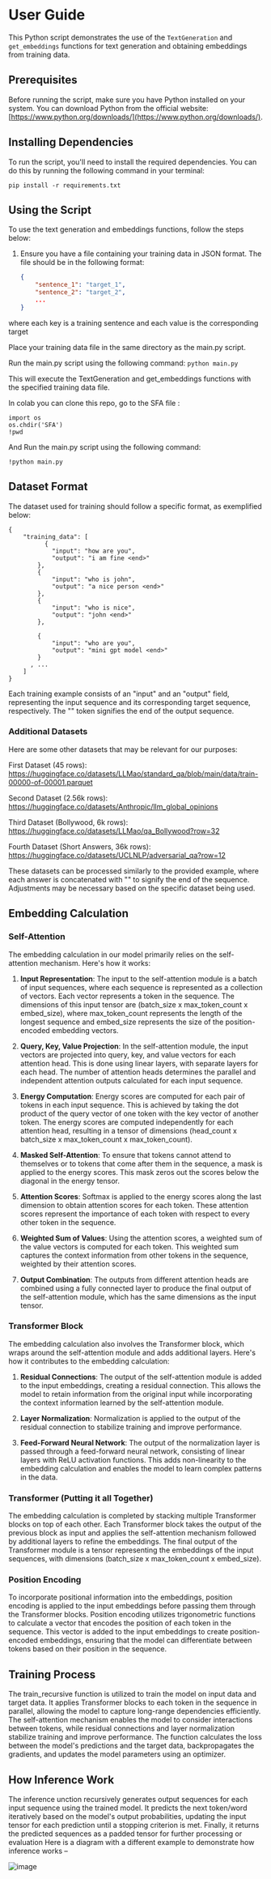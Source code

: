 # User Guide

This Python script demonstrates the use of the `TextGeneration` and `get_embeddings` functions for text generation and obtaining embeddings from training data.

## Prerequisites

Before running the script, make sure you have Python installed on your system. You can download Python from the official website: [https://www.python.org/downloads/](https://www.python.org/downloads/).

## Installing Dependencies

To run the script, you'll need to install the required dependencies. You can do this by running the following command in your terminal:

``` pip install -r requirements.txt ```


## Using the Script

To use the text generation and embeddings functions, follow the steps below:

1. Ensure you have a file containing your training data in JSON format. The file should be in the following format:

   ```json
   {
       "sentence_1": "target_1",
       "sentence_2": "target_2",
       ...
   }
   
where each key is a training sentence and each value is the corresponding target



Place your training data file in the same directory as the main.py script.

Run the main.py script using the following command:
```python main.py```

This will execute the TextGeneration and get_embeddings functions with the specified training data file.

In colab you can clone this repo, go to the SFA file :
```
import os
os.chdir('SFA')
!pwd
```
And Run the main.py script using the following command:

```!python main.py```
## Dataset Format
The dataset used for training should follow a specific format, as exemplified below:

```
{
    "training_data": [
          {
            "input": "how are you",
            "output": "i am fine <end>"
        },
        {
            "input": "who is john",
            "output": "a nice person <end>"
        },
        {
            "input": "who is nice",
            "output": "john <end>"
        },

        {
            "input": "who are you",
            "output": "mini gpt model <end>"
        }
      , ...
    ]
}

```

Each training example consists of an "input" and an "output" field, representing the input sequence and its corresponding target sequence, respectively. The "<end>" token signifies the end of the output sequence.

### Additional Datasets
Here are some other datasets that may be relevant for our purposes:

First Dataset (45 rows): https://huggingface.co/datasets/LLMao/standard_qa/blob/main/data/train-00000-of-00001.parquet

Second Dataset (2.56k rows): https://huggingface.co/datasets/Anthropic/llm_global_opinions

Third Dataset (Bollywood, 6k rows): https://huggingface.co/datasets/LLMao/qa_Bollywood?row=32

Fourth Dataset (Short Answers, 36k rows): https://huggingface.co/datasets/UCLNLP/adversarial_qa?row=12

These datasets can be processed similarly to the provided example, where each answer is concatenated with "<end>" to signify the end of the sequence. Adjustments may be necessary based on the specific dataset being used.


## Embedding Calculation

### Self-Attention

The embedding calculation in our model primarily relies on the self-attention mechanism. Here's how it works:

1. **Input Representation**: The input to the self-attention module is a batch of input sequences, where each sequence is represented as a collection of vectors. Each vector represents a token in the sequence. The dimensions of this input tensor are (batch_size x max_token_count x embed_size), where max_token_count represents the length of the longest sequence and embed_size represents the size of the position-encoded embedding vectors.

2. **Query, Key, Value Projection**: In the self-attention module, the input vectors are projected into query, key, and value vectors for each attention head. This is done using linear layers, with separate layers for each head. The number of attention heads determines the parallel and independent attention outputs calculated for each input sequence.

3. **Energy Computation**: Energy scores are computed for each pair of tokens in each input sequence. This is achieved by taking the dot product of the query vector of one token with the key vector of another token. The energy scores are computed independently for each attention head, resulting in a tensor of dimensions (head_count x batch_size x max_token_count x max_token_count).

4. **Masked Self-Attention**: To ensure that tokens cannot attend to themselves or to tokens that come after them in the sequence, a mask is applied to the energy scores. This mask zeros out the scores below the diagonal in the energy tensor.

5. **Attention Scores**: Softmax is applied to the energy scores along the last dimension to obtain attention scores for each token. These attention scores represent the importance of each token with respect to every other token in the sequence.

6. **Weighted Sum of Values**: Using the attention scores, a weighted sum of the value vectors is computed for each token. This weighted sum captures the context information from other tokens in the sequence, weighted by their attention scores.

7. **Output Combination**: The outputs from different attention heads are combined using a fully connected layer to produce the final output of the self-attention module, which has the same dimensions as the input tensor.

### Transformer Block

The embedding calculation also involves the Transformer block, which wraps around the self-attention module and adds additional layers. Here's how it contributes to the embedding calculation:

1. **Residual Connections**: The output of the self-attention module is added to the input embeddings, creating a residual connection. This allows the model to retain information from the original input while incorporating the context information learned by the self-attention module.

2. **Layer Normalization**: Normalization is applied to the output of the residual connection to stabilize training and improve performance.

3. **Feed-Forward Neural Network**: The output of the normalization layer is passed through a feed-forward neural network, consisting of linear layers with ReLU activation functions. This adds non-linearity to the embedding calculation and enables the model to learn complex patterns in the data.

### Transformer (Putting it all Together)

The embedding calculation is completed by stacking multiple Transformer blocks on top of each other. Each Transformer block takes the output of the previous block as input and applies the self-attention mechanism followed by additional layers to refine the embeddings. The final output of the Transformer module is a tensor representing the embeddings of the input sequences, with dimensions (batch_size x max_token_count x embed_size).

### Position Encoding

To incorporate positional information into the embeddings, position encoding is applied to the input embeddings before passing them through the Transformer blocks. Position encoding utilizes trigonometric functions to calculate a vector that encodes the position of each token in the sequence. This vector is added to the input embeddings to create position-encoded embeddings, ensuring that the model can differentiate between tokens based on their position in the sequence.

## Training Process

The train_recursive function is utilized to train the model on input data and target data. It applies Transformer blocks to each token in the sequence in parallel, allowing the model to capture long-range dependencies efficiently. The self-attention mechanism enables the model to consider interactions between tokens, while residual connections and layer normalization stabilize training and improve performance. The function calculates the loss between the model's predictions and the target data, backpropagates the gradients, and updates the model parameters using an optimizer.



## How Inference Work
The inference unction recursively generates output sequences for each input sequence using the trained model. It predicts the next token/word iteratively based on the model's output probabilities, updating the input tensor for each prediction until a stopping criterion is met. Finally, it returns the predicted sequences as a padded tensor for further processing or evaluation
Here is a diagram with a different example to demonstrate how inference works –


![image](https://github.com/IkramKheopsys/SFA/assets/113558455/e43621a9-8938-41e2-abfb-27aebef8e2af)

